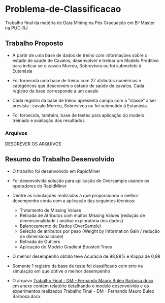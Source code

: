 # Problema-de-Classificacao
Trabalho final da matéria de Data Mining na Pós Graduação em BI-Master na PUC-RJ

## Trabalho Proposto

- A partir de uma base de dados de treino com informações sobre o estado de saúde de Cavalos, desenvolver e treinar um Modelo Preditivo para indicar se o cavalo Morreu, Sobreviveu ou foi submetido à Eutanásia

- Foi fornecida uma base de treino com 27 atributos numéricos e categóricos que descrevem o estado de saúde de cavalos. Cada registro da base corresponde a um cavalo

- Cada registro da base de treino apresenta campo com a "classe" a ser prevista : cavalo Morreu, Sobreviveu ou foi submetido à Eutanásia

- Foi fornecida, também, base de testes para aplicação do modelo treinado e avaliação dos resultados

### Arquivos
DESCREVER OS ARQUIVOS 

## Resumo do Trabalho Desenvolvido
- O trabalho foi desenvolvido em RapidMiner
- Foi desenvolvida solução para aplicação de Oversample usando os operadores do RapidMiner
- Dentre as simulações realizadas a que proporcionou o melhor desempenho conta com a aplicação das seguintes técnicas:
  - Tratamento de Missing Values 
  - Retirada de Atributos com muitos Missing Values (redução de dimensionalidade / análise exploratória dos dados)
  - Balanceamento de Dados (OverSample)
  - Seleção de atributos por peso (Weight by Information Gain / redução de dimensionalidade) 
  - Retirada de Outliers 
  - Aplicação do Modelo Gradient Boosted Trees 

- O melhor desempenho obtido teve Acurácia de 98,88% e Kappa de 0,98
- Somente 1 registro da base de teste foi classificado com erro na simulação em que obtive o melhor desempenho
- O arquivo [Trabalho Final - DM - Fernando Mauro Buleo Barbosa.docx]() em anexo contém relatório detalhando o modelo desenvolvido e os experimentos realizados
Trabalho Final - DM - Fernando Mauro Buleo Barbosa.docx
